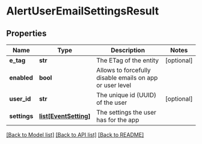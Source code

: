 # AlertUserEmailSettingsResult

## Properties
Name | Type | Description | Notes
------------ | ------------- | ------------- | -------------
**e_tag** | **str** | The ETag of the entity | [optional] 
**enabled** | **bool** | Allows to forcefully disable emails on app or user level | 
**user_id** | **str** | The unique id (UUID) of the user | [optional] 
**settings** | [**list[EventSetting]**](EventSetting.md) | The settings the user has for the app | 

[[Back to Model list]](../README.md#documentation-for-models) [[Back to API list]](../README.md#documentation-for-api-endpoints) [[Back to README]](../README.md)

